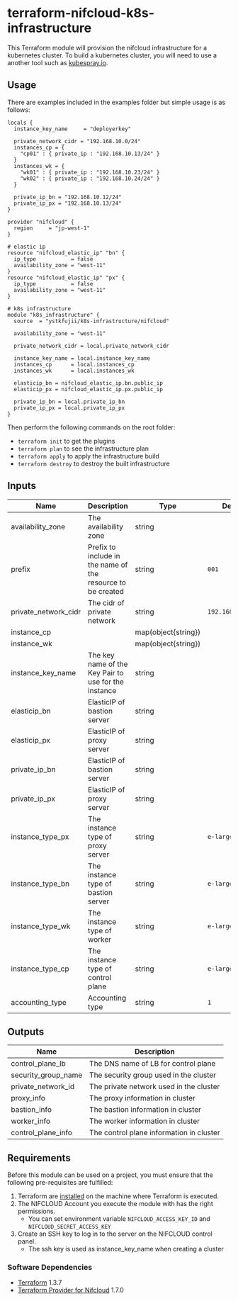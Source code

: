 # terraform-nifcloud-k8s-infrastructure

This Terraform module will provision the nifcloud infrastructure for a kubernetes cluster.
To build a kubernetes cluster, you will need to use a another tool such as [kubespray.io](https://kubespray.io/).

## Usage

There are examples included in the examples folder but simple usage is as follows:

```hcl
locals {
  instance_key_name     = "deployerkey"

  private_network_cidr = "192.168.10.0/24"
  instances_cp = {
    "cp01" : { private_ip : "192.168.10.13/24" }
  }
  instances_wk = {
    "wk01" : { private_ip : "192.168.10.23/24" }
    "wk02" : { private_ip : "192.168.10.24/24" }
  }

  private_ip_bn = "192.168.10.12/24"
  private_ip_px = "192.168.10.13/24"
}

provider "nifcloud" {
  region     = "jp-west-1"
}

# elastic ip
resource "nifcloud_elastic_ip" "bn" {
  ip_type           = false
  availability_zone = "west-11"
}
resource "nifcloud_elastic_ip" "px" {
  ip_type           = false
  availability_zone = "west-11"
}

# k8s infrastructure
module "k8s_infrastructure" {
  source  = "ystkfujii/k8s-infrastructure/nifcloud"

  availability_zone = "west-11"

  private_network_cidr = local.private_network_cidr

  instance_key_name = local.instance_key_name
  instances_cp      = local.instances_cp
  instances_wk      = local.instances_wk

  elasticip_bn = nifcloud_elastic_ip.bn.public_ip
  elasticip_px = nifcloud_elastic_ip.px.public_ip

  private_ip_bn = local.private_ip_bn
  private_ip_px = local.private_ip_px
}
```

Then perform the following commands on the root folder:

- `terraform init` to get the plugins
- `terraform plan` to see the infrastructure plan
- `terraform apply` to apply the infrastructure build
- `terraform destroy` to destroy the built infrastructure

## Inputs


| Name                 | Description                                                 | Type                | Default           |
| -------------------- | ----------------------------------------------------------- | ------------------- | ----------------- |
| availability_zone    | The availability zone                                       | string              |                   |
| prefix               | Prefix to include in the name of the resource to be created | string              | `001`             |
| private_network_cidr | The cidr of private network                                 | string              | `192.168.10.0/24` |
| instance_cp          |                                                             | map(object{string}) |                   |
| instance_wk          |                                                             | map(object{string}) |                   |
| instance_key_name    | The key name of the Key Pair to use for the instance        | string              |                   |
| elasticip_bn         | ElasticIP of bastion server                                 | string              |                   |
| elasticip_px         | ElasticIP of proxy server                                   | string              |                   |
| private_ip_bn        | ElasticIP of bastion server                                 | string              |                   |
| private_ip_px        | ElasticIP of proxy server                                   | string              |                   |
| instance_type_px     | The instance type of proxy server                           | string              | `e-large`         |
| instance_type_bn     | The instance type of bastion server                         | string              | `e-large`         |
| instance_type_wk     | The instance type of worker                                 | string              | `e-large`         |
| instance_type_cp     | The instance type of control plane                          | string              | `e-large`         |
| accounting_type      | Accounting type                                             | string              | `1`               |
## Outputs

| Name                | Description                              |
| ------------------- | ---------------------------------------- |
| control_plane_lb    | The DNS name of LB for control plane     |
| security_group_name | The security group used in the cluster   |
| private_network_id  | The private network used in the cluster  |
| proxy_info          | The proxy information in cluster         |
| bastion_info        | The bastion information in cluster       |
| worker_info         | The worker information in cluster        |
| control_plane_info  | The control plane information in cluster |


## Requirements

Before this module can be used on a project, you must ensure that the following pre-requisites are fulfilled:

1. Terraform are [installed](#software-dependencies) on the machine where Terraform is executed.
2. The NIFCLOUD Account you execute the module with has the right permissions.
    - You can set environment variable `NIFCLOUD_ACCESS_KEY_ID` and `NIFCLOUD_SECRET_ACCESS_KEY`
3. Create an SSH key to log in to the server on the NIFCLOUD control panel.
    - The ssh key is used as instance_key_name when creating a cluster

### Software Dependencies

- [Terraform](https://www.terraform.io/downloads.html) 1.3.7
- [Terraform Provider for Nifcloud](https://registry.terraform.io/providers/nifcloud/nifcloud/latest) 1.7.0
